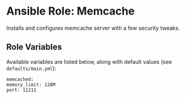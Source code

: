 # Ansible Role: Memcache

Installs and configures memcache server with a few security tweaks.

## Role Variables

Available variables are listed below, along with default values (see `defaults/main.yml`):

    memcached:
    memory_limit: 128M
    port: 11211
